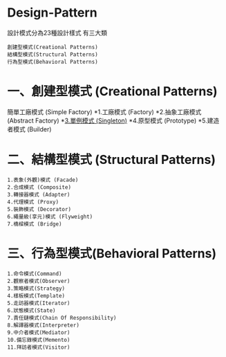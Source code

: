 # Design-Pattern
設計模式分為23種設計樣式 有三大類 

```
創建型模式(Creational Patterns)
結構型模式(Structural Patterns)
行為型模式(Behavioral Patterns)
```

# 一、創建型模式 (Creational Patterns)

簡單工廠模式 (Simple Factory)
*1.工廠模式 (Factory)
*2.抽象工廠模式 (Abstract Factory)
*[3.單例模式 (Singleton)](https://github.com/s5016335/Design-Pattern/blob/master/%E5%96%AE%E4%BE%8B%E6%A8%A1%E5%BC%8F.md)
*4.原型模式 (Prototype)
*5.建造者模式 (Builder)


# 二、結構型模式 (Structural Patterns)
```
1.表象(外觀)模式 (Facade)
2.合成模式 (Composite)
3.轉接器模式 (Adapter)
4.代理模式 (Proxy)
5.裝飾模式 (Decorator)
6.繩量級(享元)模式 (Flyweight)
7.橋樑模式 (Bridge)
```

# 三、行為型模式(Behavioral Patterns)
```
1.命令模式(Command)
2.觀察者模式(Observer)
3.策略模式(Strategy)
4.樣板模式(Template)
5.走訪器模式(Iterator)
6.狀態模式(State)
7.責任鏈模式(Chain Of Responsibility)
8.解譯器模式(Interpreter)
9.中介者模式(Mediator)
10.備忘錄模式(Memento)
11.拜訪者模式(Visitor)

```
